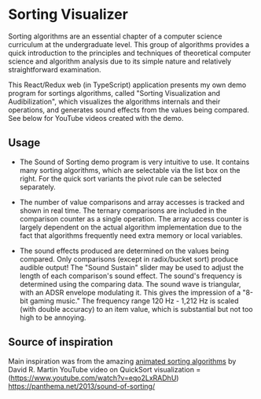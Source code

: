 # Sorting Visualizer

Sorting algorithms are an essential chapter of a computer science curriculum at the undergraduate level. This group of algorithms provides a quick introduction to the principles and techniques of theoretical computer science and algorithm analysis due to its simple nature and relatively straightforward examination.

This React/Redux web (in TypeScript) application presents my own demo program for sortings algorithms, called "Sorting Visualization and Audibilization", which visualizes the algorithms internals and their operations, and generates sound effects from the values being compared. See below for YouTube videos created with the demo.

## Usage

- The Sound of Sorting demo program is very intuitive to use. It contains many sorting algorithms, which are selectable via the list box on the right. For the quick sort variants the pivot rule can be selected separately.

- The number of value comparisons and array accesses is tracked and shown in real time. The ternary comparisons are included in the comparison counter as a single operation. The array access counter is largely dependent on the actual algorithm implementation due to the fact that algorithms frequently need extra memory or local variables.

- The sound effects produced are determined on the values being compared. Only comparisons (except in radix/bucket sort) produce audible output! The "Sound Sustain" slider may be used to adjust the length of each comparison's sound effect. The sound's frequency is determined using the comparing data. The sound wave is triangular, with an ADSR envelope modulating it. This gives the impression of a "8-bit gaming music." The frequency range 120 Hz - 1,212 Hz is scaled (with double accuracy) to an item value, which is substantial but not too high to be annoying.

## Source of inspiration

Main inspiration was from the amazing [animated sorting algorithms](https://www.toptal.com/developers/sorting-algorithms) by David R. Martin
YouTube video on QuickSort visualization = (https://www.youtube.com/watch?v=eqo2LxRADhU)
https://panthema.net/2013/sound-of-sorting/
